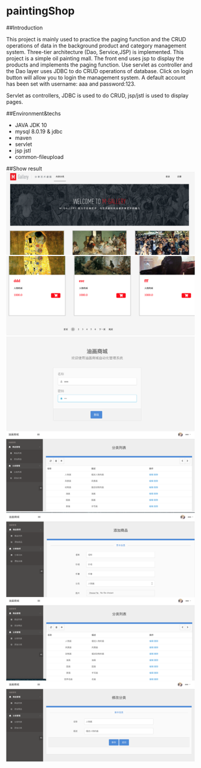 # paintingShop

##Introduction

  This project is mainly used to practice the paging function and the CRUD operations of data in the background product and category management system. 
Three-tier architecture (Dao, Service,JSP) is implemented. This project is a simple oil painting mall. The front end uses jsp to display the products and implements the paging function.
Use servlet as controller and the Dao layer uses JDBC to do CRUD operations of database. Click on login button will allow you to login the management system.
A default account has been set with username: aaa and password:123.

  Servlet as controllers, JDBC is used to do CRUD, jsp/jstl is used to display pages.

##Environment&techs
* JAVA JDK 10
* mysql 8.0.19 & jdbc
* maven
* servlet
* jsp jstl
* common-fileupload

##Show result
![front](https://github.com/KaimingCui/paintingShop/blob/master/1.png)  
![front](https://github.com/KaimingCui/paintingShop/blob/master/2.png)  
![BMS](https://github.com/KaimingCui/paintingShop/blob/master/3.png)  
![BMS](https://github.com/KaimingCui/paintingShop/blob/master/4.png)  
![BMS](https://github.com/KaimingCui/paintingShop/blob/master/5.png)  
![BMS](https://github.com/KaimingCui/paintingShop/blob/master/6.png)  
![BMS](https://github.com/KaimingCui/paintingShop/blob/master/7.png)  
